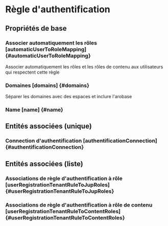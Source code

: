 # Règle d'authentification
<!--- THIS FILE IS GENERATED PLEASE DO NOT EDIT IT DIRECTLY --->



## Propriétés de base

### Associer automatiquement les rôles [automaticUserToRoleMapping] {#automaticUserToRoleMapping}
        
Associer automatiquement les rôles et les rôles de contenu aux utilisateurs qui respectent cette règle
### Domaines [domains] {#domains}
        
Séparer les domaines avec des espaces et inclure l'arobase
### Name [name] {#name}
        


## Entités associées (unique)

### Connection d'authentification [authentificationConnection] {#authentificationConnection}
        


## Entités associées (liste)

### Associations de règle d'authentification à rôle [userRegistrationTenantRuleToJupRoles] {#userRegistrationTenantRuleToJupRoles}
        

### Associations de règle d'authentification à rôle de contenu [userRegistrationTenantRuleToContentRoles] {#userRegistrationTenantRuleToContentRoles}
        




